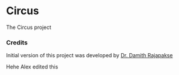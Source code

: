 # Circus

The Circus project

### Credits

Initial version of this project was developed by [Dr. Damith Rajapakse](https://github.com/damithc)

Hehe Alex edited this